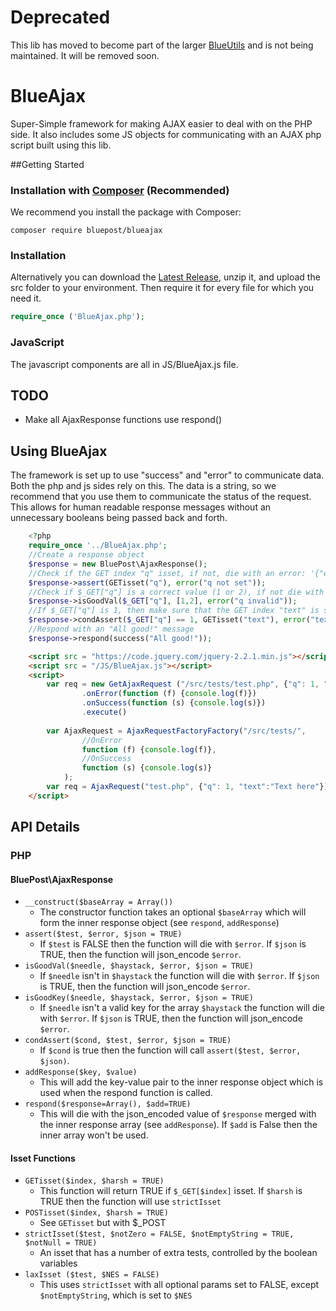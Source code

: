 # Deprecated
This lib has moved to become part of the larger [BlueUtils](https://github.com/BluePost/BlueUtils) and is not being maintained. It will be removed soon.

# BlueAjax
Super-Simple framework for making AJAX easier to deal with on the PHP side. It also includes some JS objects for communicating with an AJAX php script built using this lib.

##Getting Started
### Installation with <a href="https://getcomposer.org/">Composer</a> (<b>Recommended</b>)
We recommend you install the package with Composer:
```
composer require bluepost/blueajax
```
### Installation
Alternatively you can download the <a href="https://github.com/BluePost/BlueAjax/releases/latest">Latest Release</a>, unzip it, and upload the src folder to your environment. Then require it for every file for which you need it. 
```php
require_once ('BlueAjax.php');
```

### JavaScript
The javascript components are all in JS/BlueAjax.js file.

## TODO
* Make all AjaxResponse functions use respond()

## Using BlueAjax
The framework is set up to use "success" and "error" to communicate data. Both the php and js sides rely on this. The data is a string, so we
recommend that you use them to communicate the status of the request. This allows for human readable response messages without an unnecessary
booleans being passed back and forth. 
```php
    <?php
    require_once '../BlueAjax.php';
    //Create a response object
    $response = new BluePost\AjaxResponse();
    //Check if the GET index "q" isset, if not, die with an error: '{"error":"q not set"}'
    $response->assert(GETisset("q"), error("q not set"));
    //Check if $_GET["q"] is a correct value (1 or 2), if not die with an error: '{"error":"q invalid"}'
    $response->isGoodVal($_GET["q"], [1,2], error("q invalid"));
    //If $_GET["q"] is 1, then make sure that the GET index "text" is set. If not, die with an error: '{"error":"text not set"}'
    $response->condAssert($_GET["q"] == 1, GETisset("text"), error("text not set"));
    //Respond with an "All good!" message
    $response->respond(success("All good!"));
```

```html
    <script src = "https://code.jquery.com/jquery-2.2.1.min.js"></script>
    <script src = "/JS/BlueAjax.js"></script>
    <script>
        var req = new GetAjaxRequest ("/src/tests/test.php", {"q": 1, "text":"Text here"})
                .onError(function (f) {console.log(f)})
                .onSuccess(function (s) {console.log(s)})
                .execute()
        
        var AjaxRequest = AjaxRequestFactoryFactory("/src/tests/", 
                //OnError
                function (f) {console.log(f)},
                //OnSuccess
                function (s) {console.log(s)}
            );
        var req = AjaxRequest("test.php", {"q": 1, "text":"Text here"}).execute()
    </script>
```
## API Details
### PHP
#### BluePost\AjaxResponse
* `__construct($baseArray = Array())`
  * The constructor function takes an optional `$baseArray` which will form the inner response object (see `respond`, `addResponse`)
* `assert($test, $error, $json = TRUE)`
  * If `$test` is FALSE then the function will die with `$error`. If `$json` is TRUE, then the function will json_encode `$error`.
* `isGoodVal($needle, $haystack, $error, $json = TRUE)`
  * If `$needle` isn't in `$haystack` the function will die with `$error`. If `$json` is TRUE, then the function will json_encode `$error`.
* `isGoodKey($needle, $haystack, $error, $json = TRUE)`
  * If `$needle` isn't a valid key for the array `$haystack` the function will die with `$error`. If `$json` is TRUE, then the function will json_encode `$error`.
* `condAssert($cond, $test, $error, $json = TRUE)`
  * If `$cond` is true then the function will call `assert($test, $error, $json)`.
* `addResponse($key, $value)`
  * This will add the key-value pair to the inner response object which is used when the respond function is called.
* `respond($response=Array(), $add=TRUE)`
  * This will die with the json_encoded value of `$response` merged with the inner response array (see `addResponse`). If `$add` is False then the inner array won't be used.

#### Isset Functions
* `GETisset($index, $harsh = TRUE)`
  * This function will return TRUE if `$_GET[$index]` isset. If `$harsh` is TRUE then the function will use `strictIsset`
* `POSTisset($index, $harsh = TRUE)`
  * See `GETisset` but with $_POST
* `strictIsset($test, $notZero = FALSE, $notEmptyString = TRUE, $notNull = TRUE)`
    * An isset that has a number of extra tests, controlled by the boolean variables
* `laxIsset ($test, $NES = FALSE)`
  * This uses `strictIsset` with all optional params set to FALSE, except `$notEmptyString`, which is set to `$NES`
